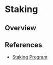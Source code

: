 # Staking

## Overview

## References
- [Staking Program](https://blog.mwrites.xyz/solana-staking-program#comments-list)
